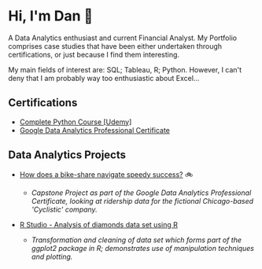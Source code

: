 # Hi, I'm Dan 👋

A Data Analytics enthusiast and current Financial Analyst. My Portfolio comprises case studies that have been either undertaken through certifications, or just because I find them interesting. 

My main fields of interest are: SQL; Tableau, R; Python. However, I can't deny that I am probably way too enthusiastic about Excel...


## Certifications

* [Complete Python Course [Udemy]](https://drive.google.com/file/d/11nJpo9FVWS2tzRYqfFuzhbaOR0TGw92Y/view?usp=drive_link)
* [Google Data Analytics Professional Certificate](https://drive.google.com/file/d/1oJWFd6-neLzKBo1a64Ns8jL7V5EU3vhS/view?usp=sharing)


## Data Analytics Projects

* [How does a bike-share navigate speedy success?](https://github.com/danielcapehorn/GC_Case_Study.git) 🚲
    - *Capstone Project as part of the Google Data Analytics Professional Certificate, looking at ridership data for the fictional Chicago-based 'Cyclistic' company.*
 
* [R Studio - Analysis of diamonds data set using R](https://github.com/danielcapehorn/diamonds_R.git)
    - *Transformation and cleaning of data set which forms part of the ggplot2 package in R; demonstrates use of manipulation techniques and plotting.*




